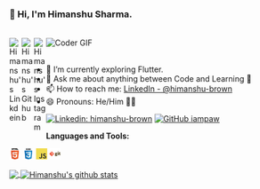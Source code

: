 ###  👋 Hi, I'm Himanshu Sharma.
<br>

<img src="https://media.giphy.com/media/SWoSkN6DxTszqIKEqv/giphy.gif" alt="Coder GIF" width="500" height="400">

<a href="https://linkedin.com/in/himanshu-brown">
  <img align="left" alt="Himanshu's Linkdein" width="22px" src="https://cdn.jsdelivr.net/npm/simple-icons@v3/icons/linkedin.svg" />
</a>
<a href="https://github.com/himanshu-brown">
  <img align="left" alt="Himanshu's Github" width="22px" src="https://cdn.jsdelivr.net/npm/simple-icons@v3/icons/github.svg" />
</a>
<a href="https://instagram.com/himanshu.brown/">
  <img align="left" alt="Himanshu's Instagram" width="22px" src="https://cdn.jsdelivr.net/npm/simple-icons@v3/icons/instagram.svg" />
</a>

<br/>
<br/>

- 🌱 I’m currently exploring Flutter.
- 💬 Ask me about anything between Code and Learning 💖
- 📫 How to reach me: [LinkedIn - @himanshu-brown](https://www.linkedin.com/in/himanshu-brown/)
- 😄 Pronouns: He/Him 💁‍♂️

[![Linkedin: himanshu-brown](https://img.shields.io/badge/himanshu-brown-blue?style=flat-square&logo=Linkedin&logoColor=white&link=https://www.linkedin.com/in/himanshu-brown/)](https://www.linkedin.com/in/himanshu-brown/)
[![GitHub iampaw](https://img.shields.io/github/followers/himanshu-brown?label=follow&style=social)](https://github.com/himanshu-brown)


**Languages and Tools:**  

<code><img height="20" src="https://raw.githubusercontent.com/github/explore/80688e429a7d4ef2fca1e82350fe8e3517d3494d/topics/html/html.png"></code>
<code><img height="20" src="https://raw.githubusercontent.com/github/explore/80688e429a7d4ef2fca1e82350fe8e3517d3494d/topics/css/css.png"></code>
<code><img height="20" src="https://raw.githubusercontent.com/github/explore/80688e429a7d4ef2fca1e82350fe8e3517d3494d/topics/javascript/javascript.png"></code>
<code><img height="20" src="https://raw.githubusercontent.com/github/explore/80688e429a7d4ef2fca1e82350fe8e3517d3494d/topics/git/git.png"></code>

<a href="https://github.com/himanshu-brown">
  <img align="center" src="https://github-readme-stats.vercel.app/api/top-langs/?username=himanshu-brown&theme=light&hide_langs_below=1" />
</a>
<a href="https://github.com/himanshu-brown">
 <img align="center" src="https://github-readme-stats.vercel.app/api?username=himanshu-brown&show_icons=true&theme=light&line_height=27" alt="Himanshu's github stats"/>
</a>
</a>

